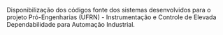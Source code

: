 Disponibilização dos códigos fonte dos sistemas desenvolvidos para o projeto Pró-Engenharias (UFRN) - Instrumentação e Controle de Elevada Dependabilidade para Automação Industrial.